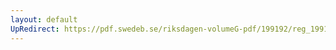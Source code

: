 ```yaml
---
layout: default
UpRedirect: https://pdf.swedeb.se/riksdagen-volumeG-pdf/199192/reg_199192/reg_199192_0969.pdf
---
```

